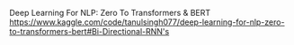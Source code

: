 Deep Learning For NLP: Zero To Transformers & BERT
https://www.kaggle.com/code/tanulsingh077/deep-learning-for-nlp-zero-to-transformers-bert#Bi-Directional-RNN's
